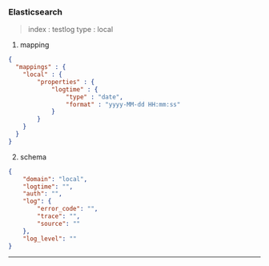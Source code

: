 
### Elasticsearch 
> index : testlog
> type : local

1. mapping
```json
{
  "mappings" : {
    "local" : {
    	"properties" : {
    		"logtime" : {
    			"type" : "date",
    			"format" : "yyyy-MM-dd HH:mm:ss"
    		}
    	}
    }
  }
}
```
2. schema

```json
{
    "domain": "local",
    "logtime": "",
    "auth": "",
    "log": {
        "error_code": "",
        "trace": "",
        "source": ""
    },
    "log_level": ""
}
```
---
